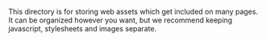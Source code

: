 This directory is for storing web assets which get included on many pages.  It can be organized however you want, but we recommend keeping javascript, stylesheets and images separate.

